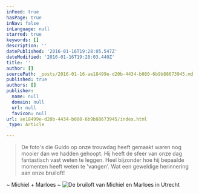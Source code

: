 ```yaml
---
inFeed: true
hasPage: true
inNav: false
inLanguage: null
starred: true
keywords: []
description: ''
datePublished: '2016-01-16T19:28:05.547Z'
dateModified: '2016-01-16T19:28:03.440Z'
title: ''
author: []
sourcePath: _posts/2016-01-16-ae18499e-d20b-4434-b080-6b9b88673945.md
published: true
authors: []
publisher:
  name: null
  domain: null
  url: null
  favicon: null
url: ae18499e-d20b-4434-b080-6b9b88673945/index.html
_type: Article

---
```

> De foto's die Guido op onze trouwdag heeft gemaakt waren nog mooier dan we hadden gehoopt.
> Hij heeft de sfeer van onze dag fantastisch vast weten te leggen.
> Heel bijzonder hoe hij bepaalde momenten heeft weten te 'vangen'.
> Wat een geweldige herinnering aan onze bruiloft!

~ Michiel + Marloes ~
![De bruiloft van Michiel en Marloes in Utrecht](https://the-grid-user-content.s3-us-west-2.amazonaws.com/3274489e-8418-4294-9c51-a87af3732ca0.jpg)
